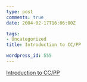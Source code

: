 ```yaml
---
type: post
comments: true
date: 2004-02-17T16:06:00Z

tags:
- Uncategorized
title: Introduction to CC/PP

wordpress_id: 555
---
```


[Introduction to CC/PP](http://www.webstandards.org/learn/askw3c/feb2004.html)
